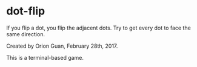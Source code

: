 # dot-flip
If you flip a dot, you flip the adjacent dots. Try to get every dot to face the same direction.

Created by Orion Guan, February 28th, 2017.

This is a terminal-based game.
